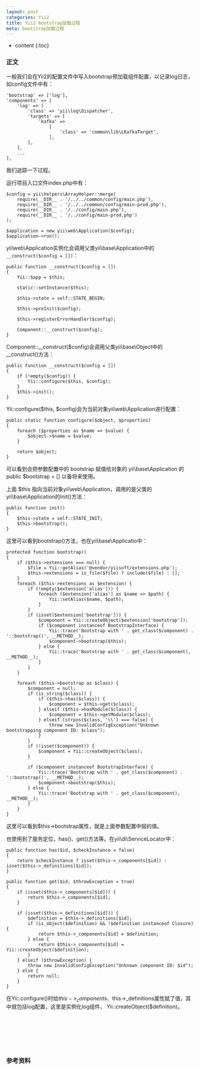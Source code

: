 ```yaml
---
layout: post
categories: Yii2
title: Yii2 bootstrap加载过程
meta: bootstrap加载过程
---
```

* content
{:toc}

### 正文

一般我们会在Yii2的配置文件中写入bootstrap预加载组件配置，以记录log日志，如config文件中有：
```
'bootstrap' => ['log'],
'components' => [
    'log' => [
        'class' => 'yii\log\Dispatcher',
        'targets' => [
            'kafka' =>
                [
                    'class' => 'common\lib\LKafkaTarget',
                ],
        ],
    ],
    ...
],
```

我们追踪一下过程。

运行项目入口文件index.php中有：
```
$config = yii\helpers\ArrayHelper::merge(
    require(__DIR__ . '/../../common/config/main.php'),
    require(__DIR__ . '/../../common/config/main-prod.php'),
    require(__DIR__ . '/../config/main.php'),
    require(__DIR__ . '/../config/main-prod.php')
);

$application = new yii\web\Application($config);
$application->run();
```

yii\web\Application实例化会调用父类yii\base\Application中的 `__construct($config = [])`：
```
public function __construct($config = [])
{
    Yii::$app = $this;
    
    static::setInstance($this);

    $this->state = self::STATE_BEGIN;

    $this->preInit($config);

    $this->registerErrorHandler($config);

    Component::__construct($config);
}
```

Component::__construct($config)会调用父类yii\base\Object中的__construct()方法：
```
public function __construct($config = [])
{
    if (!empty($config)) {
        Yii::configure($this, $config);
    }
    $this->init();
}
```

Yii::configure($this, $config)会为当前对象yii\web\Application进行配置：
```
public static function configure($object, $properties)
{
    foreach ($properties as $name => $value) {
        $object->$name = $value;
    }

    return $object;
}
```

可以看到会把参数配置中的 bootstrap 赋值给对象的 yii\base\Application 的 public $bootstrap = [] 以备将来使用。 

上面 $this 指向当前对象yii\web\Application，调用的是父类的yii\base\Application的init()方法：
```
public function init()
{
    $this->state = self::STATE_INIT;
    $this->bootstrap();
}
```

这里可以看到bootstrap()方法，也在yii\base\Applicatio中：
```
protected function bootstrap()
{
    if ($this->extensions === null) {
        $file = Yii::getAlias('@vendor/yiisoft/extensions.php');
        $this->extensions = is_file($file) ? include($file) : [];
    }
    foreach ($this->extensions as $extension) {
        if (!empty($extension['alias'])) {
            foreach ($extension['alias'] as $name => $path) {
                Yii::setAlias($name, $path);
            }
        }
        if (isset($extension['bootstrap'])) {
            $component = Yii::createObject($extension['bootstrap']);
            if ($component instanceof BootstrapInterface) {
                Yii::trace('Bootstrap with ' . get_class($component) . '::bootstrap()', __METHOD__);
                $component->bootstrap($this);
            } else {
                Yii::trace('Bootstrap with ' . get_class($component), __METHOD__);
            }
        }
    }

    foreach ($this->bootstrap as $class) {
        $component = null;
        if (is_string($class)) {
            if ($this->has($class)) {
                $component = $this->get($class);
            } elseif ($this->hasModule($class)) {
                $component = $this->getModule($class);
            } elseif (strpos($class, '\\') === false) {
                throw new InvalidConfigException("Unknown bootstrapping component ID: $class");
            }
        }
        if (!isset($component)) {
            $component = Yii::createObject($class);
        }

        if ($component instanceof BootstrapInterface) {
            Yii::trace('Bootstrap with ' . get_class($component) . '::bootstrap()', __METHOD__);
            $component->bootstrap($this);
        } else {
            Yii::trace('Bootstrap with ' . get_class($component), __METHOD__);
        }
    }
}
```

这里可以看到$this->bootstrap属性，就是上面参数配置中赋的值。

也使用到了服务定位，has()、get()方法等。在yii\di\ServiceLocator中：
```
public function has($id, $checkInstance = false)
{
    return $checkInstance ? isset($this->_components[$id]) : isset($this->_definitions[$id]);
}

public function get($id, $throwException = true)
{
    if (isset($this->_components[$id])) {
        return $this->_components[$id];
    }

    if (isset($this->_definitions[$id])) {
        $definition = $this->_definitions[$id];
        if (is_object($definition) && !$definition instanceof Closure) {
            return $this->_components[$id] = $definition;
        } else {
            return $this->_components[$id] = Yii::createObject($definition);
        }
    } elseif ($throwException) {
        throw new InvalidConfigException("Unknown component ID: $id");
    } else {
        return null;
    }
}
```

在Yii::configure()时给$this->_components、$this->_definitions属性赋了值，其中就包括log配置，这里是实例化log组件，
Yii::createObject($definition)。

<br/><br/><br/><br/><br/>
### 参考资料



